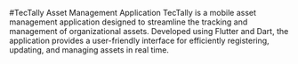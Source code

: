 #TecTally Asset Management Application
TecTally is a mobile asset management application designed to streamline the tracking and management of organizational assets. Developed using Flutter and Dart, the application provides a user-friendly interface for efficiently registering, updating, and managing assets in real time.

